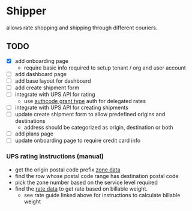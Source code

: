 # Shipper

allows rate shopping and shipping through different couriers.

## TODO

- [x] add onboarding page
  - require basic info required to setup tenant / org and user account
- [ ] add dashboard page
- [ ] add base layout for dashboard
- [ ] add create shipment form
- [ ] integrate with UPS API for rating
  - use [authcode grant type](https://developer.ups.com/api/reference/oauth/authorization-code?loc=en_CA) auth for delegated rates
- [ ] integrate with UPS API for creating shipments
- [ ] update create shipment form to allow predefined origins and destinations
  - address should be categorized as origin, destination or both
- [ ] add plans page
- [ ] update onboarding page to require credit card info

### UPS rating instructions (manual)

- get the origin postal code prefix [zone data](https://www.ups.com/ca/en/support/shipping-support/shipping-costs-rates.page)
- find the row whose postal code range has destination postal code
- pick the zone number based on the service level required
- find the [rate data](https://www.ups.com/assets/resources/webcontent/en_CA/rate_guide_ca.pdf) to get rate based on billable weight.
  - see rate guide linked above for instructions to calculate billable weight
